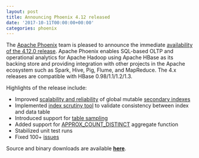 ```yaml
---
layout: post
title: Announcing Phoenix 4.12 released
date: '2017-10-11T00:00:00+00:00'
categories: phoenix
---
```

<p>The <a href="http://phoenix.apache.org" target="_blank" title="Apache Phoenix">Apache Phoenix</a> team is pleased to announce the immediate <a href="http://phoenix.apache.org/download.html" target="_blank" title="download">availability of the 4.12.0 release</a>. Apache Phoenix enables SQL-based OLTP and operational analytics for Apache Hadoop using Apache HBase as its backing store and providing integration with other projects in the Apache ecosystem such as Spark, Hive, Pig, Flume, and MapReduce. The 4.x releases are compatible with HBase 0.98/1.1/1.2/1.3.</p> 
  <p>Highlights of the release include:</p> 
  <p> </p> 
  <ul> 
    <li>Improved <a href="https://issues.apache.org/jira/issues/?jql=project%20%3D%20PHOENIX%20AND%20status%3DResolved%20AND%20fixVersion%3D%224.12.0%22%20and%20labels%3D%22secondary_index%22" target="_blank" title="scalability and reliability">scalability and reliability</a> of global mutable <a href="http://phoenix.apache.org/secondary_indexing.html" target="_blank" title="secondary indexes">secondary indexes</a></li> 
    <li>Implemented <a href="http://phoenix.apache.org/secondary_indexing.html#Index_Scrutiny_Tool" target="_blank" title="index scrutiny tool">index scrutiny tool</a> to validate consistency between index and data table</li> 
    <li>Introduced support for <a href="https://phoenix.apache.org/tablesample.html" target="_blank" title="table sampling">table sampling</a></li><a href="https://phoenix.apache.org/tablesample.html" target="_blank" title="table sampling"> </a> 
    <li>Added support for <a href="https://phoenix.apache.org/language/functions.html#approx_count_distinct" target="_blank" title="APPROX_COUNT_DISTINCT">APPROX_COUNT_DISTINCT</a> aggregate function</li> 
    <li>Stabilized unit test runs</li> 
    <li>Fixed 100+ <a href="https://issues.apache.org/jira/secure/ReleaseNote.jspa?projectId=12315120&amp;version=12340844" target="_blank" title="bug fixes">issues</a></li> 
  </ul> 
  <p>Source and binary downloads are available&nbsp;<a href="http://phoenix.apache.org/download.html" target="_blank" title="latest release download"><strong>here</strong></a>.</p>
